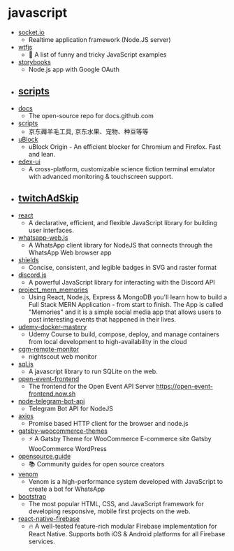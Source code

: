 # javascript
- [socket.io](https://github.com/socketio/socket.io)
  - Realtime application framework (Node.JS server)
- [wtfjs](https://github.com/denysdovhan/wtfjs)
  - 🤪 A list of funny and tricky JavaScript examples
- [storybooks](https://github.com/bradtraversy/storybooks)
  - Node.js app with Google OAuth
- [scripts](https://github.com/chavyleung/scripts)
  - 
- [docs](https://github.com/github/docs)
  - The open-source repo for docs.github.com
- [scripts](https://github.com/lxk0301/scripts)
  - 京东薅羊毛工具, 京东水果、宠物、种豆等等
- [uBlock](https://github.com/gorhill/uBlock)
  - uBlock Origin - An efficient blocker for Chromium and Firefox. Fast and lean.
- [edex-ui](https://github.com/GitSquared/edex-ui)
  - A cross-platform, customizable science fiction terminal emulator with advanced monitoring & touchscreen support.
- [twitchAdSkip](https://github.com/Wilkolicious/twitchAdSkip)
  - 
- [react](https://github.com/facebook/react)
  - A declarative, efficient, and flexible JavaScript library for building user interfaces.
- [whatsapp-web.js](https://github.com/pedroslopez/whatsapp-web.js)
  - A WhatsApp client library for NodeJS that connects through the WhatsApp Web browser app
- [shields](https://github.com/badges/shields)
  - Concise, consistent, and legible badges in SVG and raster format
- [discord.js](https://github.com/discordjs/discord.js)
  - A powerful JavaScript library for interacting with the Discord API
- [project_mern_memories](https://github.com/adrianhajdin/project_mern_memories)
  - Using React, Node.js, Express & MongoDB you'll learn how to build a Full Stack MERN Application - from start to finish. The App is called "Memories" and it is a simple social media app that allows users to post interesting events that happened in their lives.
- [udemy-docker-mastery](https://github.com/BretFisher/udemy-docker-mastery)
  - Udemy Course to build, compose, deploy, and manage containers from local development to high-availability in the cloud
- [cgm-remote-monitor](https://github.com/nightscout/cgm-remote-monitor)
  - nightscout web monitor
- [sql.js](https://github.com/sql-js/sql.js)
  - A javascript library to run SQLite on the web.
- [open-event-frontend](https://github.com/fossasia/open-event-frontend)
  - The frontend for the Open Event API Server https://open-event-frontend.now.sh
- [node-telegram-bot-api](https://github.com/yagop/node-telegram-bot-api)
  - Telegram Bot API for NodeJS
- [axios](https://github.com/axios/axios)
  - Promise based HTTP client for the browser and node.js
- [gatsby-woocommerce-themes](https://github.com/imranhsayed/gatsby-woocommerce-themes)
  - ⚡ A Gatsby Theme for WooCommerce E-commerce site Gatsby WooCommerce WordPress
- [opensource.guide](https://github.com/github/opensource.guide)
  - 📚 Community guides for open source creators
- [venom](https://github.com/orkestral/venom)
  - Venom is a high-performance system developed with JavaScript to create a bot for WhatsApp
- [bootstrap](https://github.com/twbs/bootstrap)
  - The most popular HTML, CSS, and JavaScript framework for developing responsive, mobile first projects on the web.
- [react-native-firebase](https://github.com/invertase/react-native-firebase)
  - 🔥 A well-tested feature-rich modular Firebase implementation for React Native. Supports both iOS & Android platforms for all Firebase services.
